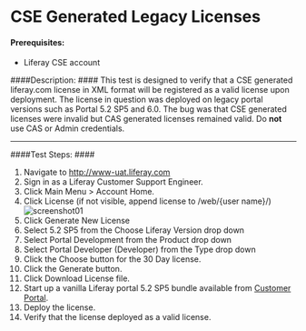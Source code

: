 CSE Generated Legacy Licenses
=============================

#### Prerequisites: ####
* Liferay CSE account 


####Description: ####
This test is designed to verify that a CSE generated liferay.com license in XML format will be registered as a valid license upon deployment. The license in question was deployed on legacy portal versions such as Portal 5.2 SP5 and 6.0. The bug was that CSE generated licenses were invalid but CAS generated licenses remained valid. Do **not** use CAS or Admin credentials.  


****

####Test Steps: ####
1. Navigate to http://www-uat.liferay.com
1. Sign in as a Liferay Customer Support Engineer.
1. Click Main Menu > Account Home.
1. Click License (if not visible, append license to /web/{user name}/)    
![screenshot01](https://github.com/liferay/liferay-qa-ee/raw/master/licensing/images/license.png)
1. Click Generate New License
1. Select 5.2 SP5 from the Choose Liferay Version drop down
1. Select Portal Development from the Product drop down
1. Select Portal Developer (Developer) from the Type drop down
1. Click the Choose button for the 30 Day license.
1. Click the Generate button.
1. Click Download License file.
1. Start up a vanilla Liferay portal 5.2 SP5 bundle available from [Customer Portal](https://www-nightly.liferay.com/group/customer/products/portal/5.2).
1. Deploy the license.
1. Verify that the license deployed as a valid license.